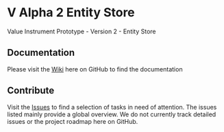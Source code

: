 # V Alpha 2 Entity Store
Value Instrument Prototype - Version 2 - Entity Store

## Documentation

Please visit the [Wiki](https://github.com/valueinstrument/v-alpha/wiki) here on GitHub to find the documentation

## Contribute

Visit the [Issues](https://github.com/valueinstrument/v-alpha/issues) to find a selection of tasks in need of attention. The issues listed mainly provide a global overview. We do not currently track detailed issues or the project roadmap here on GitHub.
